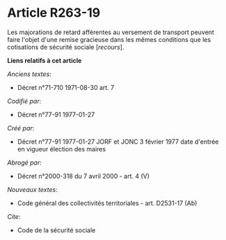 # Article R263-19

Les majorations de retard afférentes au versement de transport peuvent faire l'objet d'une remise gracieuse dans les mêmes
conditions que les cotisations de sécurité sociale [*recours*].

**Liens relatifs à cet article**

_Anciens textes_:

  - Décret n°71-710 1971-08-30 art. 7

_Codifié par_:

  - Décret n°77-91 1977-01-27

_Créé par_:

  - Décret n°77-91 1977-01-27 JORF et JONC 3 février 1977 date d'entrée en vigueur élection des maires

_Abrogé par_:

  - Décret n°2000-318 du 7 avril 2000 - art. 4 (V)

_Nouveaux textes_:

  - Code général des collectivités territoriales - art. D2531-17 (Ab)

_Cite_:

  - Code de la sécurité sociale
